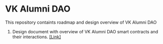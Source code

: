 # VK Alumni DAO

This repository containts roadmap and design overview of VK Alumni DAO

1. Design document with overview of VK Alumni DAO smart contracts and their interactions. [[Link]](DESIGN.md)
